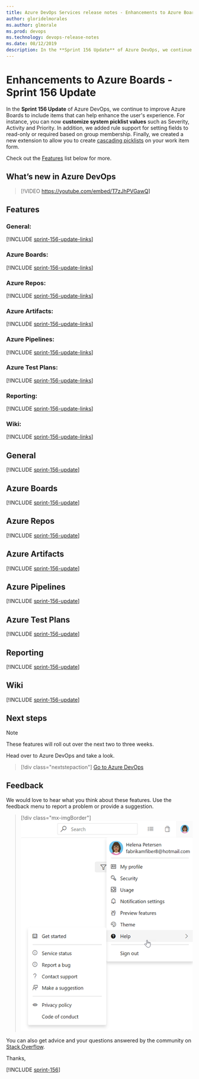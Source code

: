 ```yaml
---
title: Azure DevOps Services release notes - Enhancements to Azure Boards - Sprint 156 Update
author: gloridelmorales
ms.author: glmorale
ms.prod: devops
ms.technology: devops-release-notes
ms.date: 08/12/2019
description: In the **Sprint 156 Update** of Azure DevOps, we continue to improve Azure Boards to include items that can help improve the user experience. 
---
```


#  Enhancements to Azure Boards - Sprint 156 Update

In the **Sprint 156 Update** of Azure DevOps, we continue to improve Azure Boards to include items that can help enhance the user's experience. For instance, you can now **customize system picklist values** such as Severity, Activity and Priority. In addition, we added rule support for setting fields to read-only or required based on group membership. Finally, we created a new extension to allow you to create [cascading picklists](https://marketplace.visualstudio.com/items?itemName=ms-devlabs.cascading-picklists-extension) on your work item form.

Check out the [Features](#features) list below for more.

## What’s new in Azure DevOps

> [!VIDEO https://youtube.com/embed/T7zJhPVGawQ]

## Features

### General:

[!INCLUDE [sprint-156-update-links](_shared/general/sprint-156-update-links.md)]

### Azure Boards:

[!INCLUDE [sprint-156-update-links](_shared/boards/sprint-156-update-links.md)]

### Azure Repos:

[!INCLUDE [sprint-156-update-links](_shared/repos/sprint-156-update-links.md)]

### Azure Artifacts:

[!INCLUDE [sprint-156-update-links](_shared/artifacts/sprint-156-update-links.md)]

### Azure Pipelines:

[!INCLUDE [sprint-156-update-links](_shared/pipelines/sprint-156-update-links.md)]

### Azure Test Plans:

[!INCLUDE [sprint-156-update-links](_shared/testplans/sprint-156-update-links.md)]

### Reporting:

[!INCLUDE [sprint-156-update-links](_shared/reporting/sprint-156-update-links.md)]

### Wiki:

[!INCLUDE [sprint-156-update-links](_shared/wiki/sprint-156-update-links.md)]

## General

[!INCLUDE [sprint-156-update](_shared/general/sprint-156-update.md)]

## Azure Boards

[!INCLUDE [sprint-156-update](_shared/boards/sprint-156-update.md)]

## Azure Repos

[!INCLUDE [sprint-156-update](_shared/repos/sprint-156-update.md)]

## Azure Artifacts

[!INCLUDE [sprint-156-update](_shared/artifacts/sprint-156-update.md)]

## Azure Pipelines

[!INCLUDE [sprint-156-update](_shared/pipelines/sprint-156-update.md)]

## Azure Test Plans

[!INCLUDE [sprint-156-update](_shared/testplans/sprint-156-update.md)]

## Reporting

[!INCLUDE [sprint-156-update](_shared/reporting/sprint-156-update.md)]

## Wiki

[!INCLUDE [sprint-156-update](_shared/wiki/sprint-156-update.md)]

## Next steps

> [!NOTE]
> These features will roll out over the next two to three weeks.

Head over to Azure DevOps and take a look.

> [!div class="nextstepaction"]
> [Go to Azure DevOps](http://go.microsoft.com/fwlink/?LinkId=307137&campaign=o~msft~docs~product-vsts~release-notes)

## Feedback

We would love to hear what you think about these features. Use the feedback menu to report a problem or provide a suggestion.

> [!div class="mx-imgBorder"]
> ![Make a suggestion](../_img/make-a-suggestion.png)

You can also get advice and your questions answered by the community on [Stack Overflow](https://stackoverflow.com/questions/tagged/azure-devops).

Thanks,

[!INCLUDE [sprint-156](_shared/signer/sprint-156.md)]